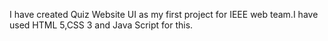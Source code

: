 I have created Quiz Website UI as my first project for IEEE web team.I have used HTML 5,CSS 3 and Java Script for this.
